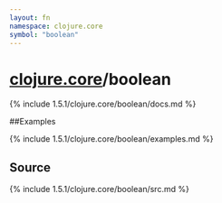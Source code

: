 ```yaml
---
layout: fn
namespace: clojure.core
symbol: "boolean"
---
```


# [clojure.core](../)/boolean

{% include 1.5.1/clojure.core/boolean/docs.md %}

##Examples

{% include 1.5.1/clojure.core/boolean/examples.md %}
## Source
{% include 1.5.1/clojure.core/boolean/src.md %}

